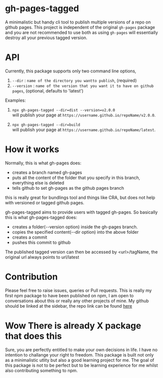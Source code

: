 # gh-pages-tagged

A minimalistic but handy cli tool to publish multiple versions of a repo on github pages. This project is independent of the original `gh-pages` package and you are not recommended to use both as using `gh-pages` will essentially destroy all your previous tagged version.

# API

Currently, this package supports only two command line options,

1. `--dir` : `name of the directory you wantto publish`, (required)
2. `--version` : `name of the version that you want it to have on github pages`, (optional, defaults to 'latest')

Examples:

1. `npx gh-pages-tagged --dir=dist --version=v2.0.0`  
will publish your page at `https://username.github.io/repoName/v2.0.0`.

2. `npx gh-pages-tagged --dir=build`   
will publish your page at `https://username.github.io/repoName/latest`.

# How it works

Normally, this is what gh-pages does:

- creates a branch named gh-pages
- puts all the content of the folder that you specify in this branch, everything else is deleted
- tells github to set gh-pages as the github pages branch

this is really great for bundlings tool and things like CRA, but does not help with versioned or tagged github pages.

gh-pages-tagged aims to provide users with tagged gh-pages. So basically this is what gh-pages-tagged does:

- creates a folder(--version option) inside the gh-pages branch.
- copies the specified content(--dir option) into the above folder
- creates a commit
- pushes this commit to github

The published tagged version can then be accessed by \<url>/tagName, the original url always points to url/latest


# Contribution
Please feel free to raise issues, queries or Pull requests. This is really my first npm package to have been published on npm, I am open to conversations about this or really any other projects of mine. My github should be linked at the sidebar, the repo link can be found [here](https://github.com/prince-thind/gh-pages-tagged)


# Wow There is already X package that does this
Sure, you are perfectly entitled to make your own decisions in life. I have no intention to challange your right to freedom. This package is built not only as a minimalistic utlity but also a good learning project for me. The goal of this package is not to be perfect but to be learning experience for me whilst also contributing something to npm.
